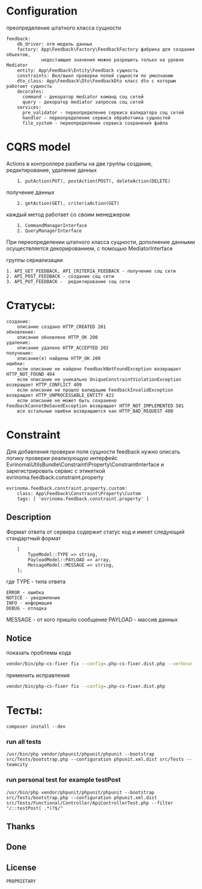 # Configuration

преопределение штатного класса сущности

    feedback:
        db_driver: orm модель данных
        factory: App\Feedback\Factory\FeedbackFactory фабрика для создания объектов,
                 недостающие значения можно разрешить только на уровне Mediator
        entity: App\Feedback\Entity\Feedback сущность
        constraints: Вкл/выкл проверки полей сущности по умолчанию 
        dto_class: App\Feedback\Dto\FeedbackDto класс dto с которым работает сущность
        decorates:
          command - декоратор mediator команд соц сетей 
          query - декоратор mediator запросов соц сетей
        services:
          pre_validator - переопределение сервиса валидатора соц сетей
          handler - переопределение сервиса обработчика сущностей
          file_system - переопределение сервиса сохранения файла

# CQRS model

Actions в контроллере разбиты на две группы
создание, редактирование, удаление данных

        1. putAction(PUT), postAction(POST), deleteAction(DELETE)
получение данных

        2. getAction(GET), criteriaAction(GET)

каждый метод работает со своим менеджером

        1. CommandManagerInterface
        2. QueryManagerInterface

При переопределении штатного класса сущности, дополнение данными осуществляется декорированием, с помощью MediatorInterface


группы  сериализации

    1. API_GET_FEEDBACK, API_CRITERIA_FEEDBACK - получение соц сети
    2. API_POST_FEEDBACK - создание соц сети
    3. API_PUT_FEEDBACK -  редактирование соц сети

# Статусы:

    создание:
        описание создано HTTP_CREATED 201
    обновление:
        описание обновлено HTTP_OK 200
    удаление:
        описание удалено HTTP_ACCEPTED 202
    получение:
        описание(я) найдены HTTP_OK 200
    ошибки:
        если описание не найдено FeedbackNotFoundException возвращает HTTP_NOT_FOUND 404
        если описание не уникально UniqueConstraintViolationException возвращает HTTP_CONFLICT 409
        если описание не прошло валидацию FeedbackInvalidException возвращает HTTP_UNPROCESSABLE_ENTITY 422
        если описание не может быть сохранено FeedbackCannotBeSavedException возвращает HTTP_NOT_IMPLEMENTED 501
        все остальные ошибки возвращаются как HTTP_BAD_REQUEST 400

# Constraint

Для добавления проверки поля сущности feedback нужно описать логику проверки реализующую интерфейс Evrinoma\UtilsBundle\Constraint\Property\ConstraintInterface и зарегистрировать сервис с этикеткой evrinoma.feedback.constraint.property

    evrinoma.feedback.constraint.property.custom:
        class: App\Feedback\Constraint\Property\Custom
        tags: [ 'evrinoma.feedback.constraint.property' ]

## Description
Формат ответа от сервера содержит статус код и имеет следующий стандартный формат
```text
    [
        TypeModel::TYPE => string,
        PayloadModel::PAYLOAD => array,
        MessageModel::MESSAGE => string,
    ];
```
где
TYPE - типа ответа

    ERROR - ошибка
    NOTICE - уведомление
    INFO - информация
    DEBUG - отладка

MESSAGE - от кого пришло сообщение
PAYLOAD - массив данных

## Notice

показать проблемы кода

```bash
vendor/bin/php-cs-fixer fix --config=.php-cs-fixer.dist.php --verbose --diff --dry-run
```

применить исправления

```bash
vendor/bin/php-cs-fixer fix --config=.php-cs-fixer.dist.php
```

# Тесты:

    composer install --dev

### run all tests

    /usr/bin/php vendor/phpunit/phpunit/phpunit --bootstrap src/Tests/bootstrap.php --configuration phpunit.xml.dist src/Tests --teamcity

### run personal test for example testPost

    /usr/bin/php vendor/phpunit/phpunit/phpunit --bootstrap src/Tests/bootstrap.php --configuration phpunit.xml.dist src/Tests/Functional/Controller/ApiControllerTest.php --filter "/::testPost( .*)?$/" 

## Thanks

## Done

## License
    PROPRIETARY
   